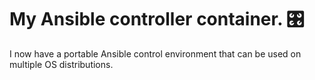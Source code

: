 # My Ansible controller container. 🎛️

I now have a portable Ansible control environment that can be used on multiple OS distributions.
